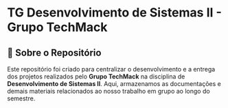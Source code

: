 # TG Desenvolvimento de Sistemas II - Grupo TechMack  

## 📌 Sobre o Repositório  

Este repositório foi criado para centralizar o desenvolvimento e a entrega dos projetos realizados pelo **Grupo TechMack** na disciplina de **Desenvolvimento de Sistemas II**. Aqui, armazenamos as documentações e demais materiais relacionados ao nosso trabalho em grupo ao longo do semestre.  


